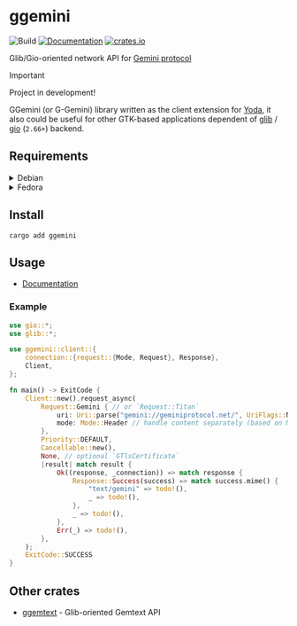 # ggemini

![Build](https://github.com/YGGverse/ggemini/actions/workflows/build.yml/badge.svg)
[![Documentation](https://docs.rs/ggemini/badge.svg)](https://docs.rs/ggemini)
[![crates.io](https://img.shields.io/crates/v/ggemini.svg)](https://crates.io/crates/ggemini)

Glib/Gio-oriented network API for [Gemini protocol](https://geminiprotocol.net/)

> [!IMPORTANT]
> Project in development!
>

GGemini (or G-Gemini) library written as the client extension for [Yoda](https://github.com/YGGverse/Yoda), it also could be useful for other GTK-based applications dependent of [glib](https://crates.io/crates/glib) / [gio](https://crates.io/crates/gio) (`2.66+`) backend.

## Requirements

<details>
<summary>Debian</summary>
<pre>
sudo apt install libglib2.0-dev</pre>
</details>

<details>
<summary>Fedora</summary>
<pre>
sudo dnf install glib2-devel</pre>
</details>

## Install

```
cargo add ggemini
```

## Usage

* [Documentation](https://docs.rs/ggemini/latest/ggemini/)

### Example

``` rust
use gio::*;
use glib::*;

use ggemini::client::{
    connection::{request::{Mode, Request}, Response},
    Client,
};

fn main() -> ExitCode {
    Client::new().request_async(
        Request::Gemini { // or `Request::Titan`
            uri: Uri::parse("gemini://geminiprotocol.net/", UriFlags::NONE).unwrap(),
            mode: Mode::Header // handle content separately (based on MIME)
        },
        Priority::DEFAULT,
        Cancellable::new(),
        None, // optional `GTlsCertificate`
        |result| match result {
            Ok((response, _connection)) => match response {
                Response::Success(success) => match success.mime() {
                    "text/gemini" => todo!(),
                    _ => todo!(),
                },
                _ => todo!(),
            },
            Err(_) => todo!(),
        },
    );
    ExitCode::SUCCESS
}
```

## Other crates

* [ggemtext](https://github.com/YGGverse/ggemtext) - Glib-oriented Gemtext API